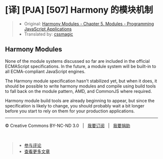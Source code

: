 # [译] [PJA] [507] Harmony 的模块机制

> * Original: [Harmony Modules - Chapter 5. Modules - Programming JavaScript Applications](http://chimera.labs.oreilly.com/books/1234000000262/ch05.html#ch9phz70i00005ig1kqp3ed7t)
> * Translated by: [cssmagic](https://github.com/cssmagic)

## Harmony Modules

None of the module systems discussed so far are included in the official ECMAScript specifications. In the future, a module system will be built-in to all ECMA-compliant JavaScript engines.

The Harmony module specification hasn't stabilized yet, but when it does, it should be possible to write harmony modules and compile using build tools to fall back on the module pattern, AMD, and CommonJS where required.

Harmony module build tools are already beginning to appear, but since the specification is likely to change, you should probably wait a bit longer before you start to rely on them for your production applications.

***

&copy; Creative Commons BY-NC-ND 3.0 &nbsp; | &nbsp; [我要订阅](http://www.cssmagic.net/blog/subscribe) &nbsp; | &nbsp; [我要捐助](http://www.cssmagic.net/blog/donate)

&nbsp;
> * [参与评论](https://github.com/cssmagic/blog/issues/XXXXXXXXXX)
> * [查看更多文章](https://github.com/cssmagic/blog/issues?state=open)
